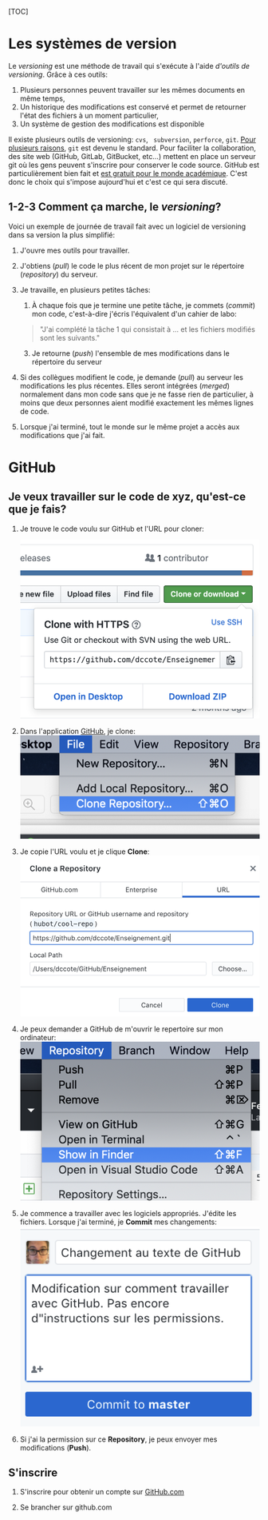 [TOC]

# Les systèmes de version

Le *versioning* est une méthode de travail qui s'exécute à l'aide *d'outils de versioning*. Grâce à ces outils:

1. Plusieurs personnes peuvent travailler sur les mêmes documents en même temps,
2. Un historique des modifications est conservé et permet de retourner l'état des fichiers à un moment particulier,
3. Un système de gestion des modifications est disponible

Il existe plusieurs outils de versioning: `cvs`, ` subversion`,  `perforce`,  `git`. [Pour plusieurs raisons](https://news.ycombinator.com/item?id=17483083), `git` est devenu le standard. Pour faciliter la collaboration, des site web (GitHub, GitLab, GitBucket, etc...) mettent en place un serveur git où les gens peuvent s'inscrire pour conserver le code source.  GitHub est particulièrement bien fait et [est gratuit pour le monde académique](https://help.github.com/articles/applying-for-an-academic-research-discount/). C'est donc le choix qui s'impose aujourd'hui et c'est ce qui sera discuté.

## 1-2-3 Comment ça marche, le *versioning*?

Voici un exemple de journée de travail fait avec un logiciel de versioning dans sa version la plus simplifié:

1. J'ouvre mes outils pour travailler.

2. J'obtiens (*pull*) le code le plus récent de mon projet sur le répertoire (*repository*) du serveur.

3. Je travaille, en plusieurs petites tâches:

   1. À chaque fois que je termine une petite tâche, je commets (*commit*) mon code, c'est-à-dire j'écris l'équivalent d'un cahier de labo:

   > "J'ai complété la tâche 1 qui consistait à ... et les fichiers modifiés sont les suivants."

   3. Je retourne (*push*) l'ensemble de mes modifications dans le répertoire du serveur

4. Si des collègues modifient le code, je demande (*pull*) au serveur les modifications les plus récentes.  Elles seront intégrées (*merged*)  normalement dans mon code sans que je ne fasse rien de particulier, à moins que deux personnes aient modifié exactement les mêmes lignes de code.

5. Lorsque j'ai terminé, tout le monde sur le même projet a accès aux modifications que j'ai fait.

# GitHub

## Je veux travailler sur le code de xyz, qu'est-ce que je fais?

1. Je trouve le code voulu sur GitHub et l'URL pour cloner:

   ![image-20181203190825831](assets/image-20181203190825831.png)

2. Dans l'application [GitHub](https://desktop.github.com), je clone: 
   ![image-20181203190925136](assets/image-20181203190925136.png)

3. Je copie l'URL voulu et je clique **Clone**:
   ![image-20181203191201686](assets/image-20181203191201686.png)

4. Je peux demander a GitHub de m'ouvrir le repertoire sur mon ordinateur:
   ![image-20181203191022532](assets/image-20181203191022532.png)

5. Je commence a travailler avec les logiciels appropriés. J'édite les fichiers. Lorsque j'ai terminé, je **Commit** mes changements:
   ![image-20181203191545484](assets/image-20181203191545484.png)

6. Si j'ai la permission sur ce **Repository**, je peux envoyer mes modifications (**Push**).


## S'inscrire

1. S'inscrire pour obtenir un compte sur [GitHub.com](https://github.com/join?source=experiment-header-dropdowns-home)

2. Se brancher sur github.com








